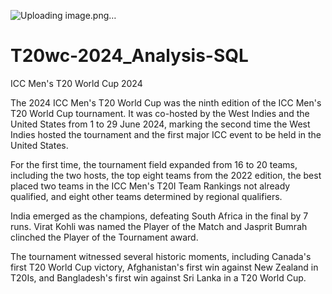 ![Uploading image.png…]()
# T20wc-2024_Analysis-SQL

ICC Men's T20 World Cup 2024

The 2024 ICC Men's T20 World Cup was the ninth edition of the ICC Men's T20 World Cup tournament. It was co-hosted by the West Indies and the United States from 1 to 29 June 2024, marking the second time the West Indies hosted the tournament and the first major ICC event to be held in the United States.

For the first time, the tournament field expanded from 16 to 20 teams, including the two hosts, the top eight teams from the 2022 edition, the best placed two teams in the ICC Men's T20I Team Rankings not already qualified, and eight other teams determined by regional qualifiers.

India emerged as the champions, defeating South Africa in the final by 7 runs. Virat Kohli was named the Player of the Match and Jasprit Bumrah clinched the Player of the Tournament award.

The tournament witnessed several historic moments, including Canada's first T20 World Cup victory, Afghanistan's first win against New Zealand in T20Is, and Bangladesh's first win against Sri Lanka in a T20 World Cup.

